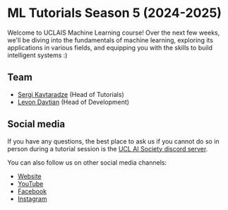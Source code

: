 # ML Tutorials Season 5 (2024-2025)

Welcome to UCLAIS Machine Learning course! Over the next few weeks, we'll be diving into the fundamentals of machine learning, exploring its applications in various fields, and equipping you with the skills to build intelligent systems :)

## Team

- [Sergi Kavtaradze](https://github.com/) (Head of Tutorials)
- [Levon Davtian](https://github.com/levon-d) (Head of Development)

## Social media

If you have any questions, the best place to ask us if you cannot do so in person during a tutorial session is the [UCL AI Society discord server](https://discord.gg/Hh9EVw2RGP).

You can also follow us on other social media channels:

- [Website](https://uclaisociety.co.uk)
- [YouTube](https://www.youtube.com/channel/UC-5Whp878nPjOqKaL0tsDoA)
- [Facebook](https://www.facebook.com/AISoc.ucl)
- [Instagram](https://www.instagram.com/p/CUxvALApRFL/)
